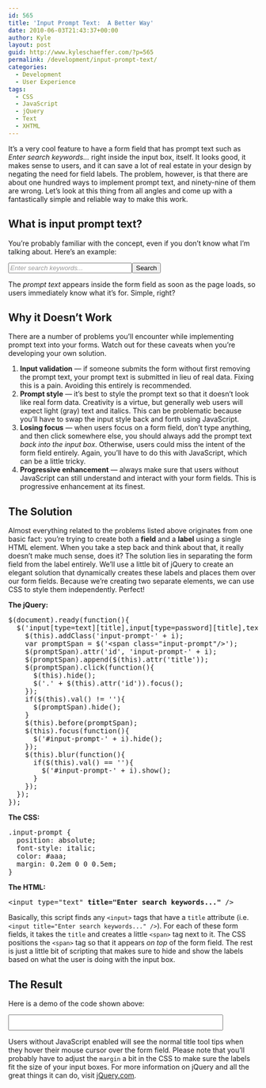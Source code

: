 ```yaml
---
id: 565
title: 'Input Prompt Text:  A Better Way'
date: 2010-06-03T21:43:37+00:00
author: Kyle
layout: post
guid: http://www.kyleschaeffer.com/?p=565
permalink: /development/input-prompt-text/
categories:
  - Development
  - User Experience
tags:
  - CSS
  - JavaScript
  - jQuery
  - Text
  - XHTML
---
```

It&#8217;s a very cool feature to have a form field that has prompt text such as _Enter search keywords&#8230;_ right inside the input box, itself. It looks good, it makes sense to users, and it can save a lot of real estate in your design by negating the need for field labels. The problem, however, is that there are about one hundred ways to implement prompt text, and ninety-nine of them are wrong. Let&#8217;s look at this thing from all angles and come up with a fantastically simple and reliable way to make this work.<!--more-->

## What is input prompt text?

You&#8217;re probably familiar with the concept, even if you don&#8217;t know what I&#8217;m talking about. Here&#8217;s an example:

<input type="text" style="color: #999; font-style: italic; width: 250px;" value="Enter search keywords..." /><input type="button" value="Search" />

The _prompt text_ appears inside the form field as soon as the page loads, so users immediately know what it&#8217;s for. Simple, right?

## Why it Doesn&#8217;t Work

There are a number of problems you&#8217;ll encounter while implementing prompt text into your forms. Watch out for these caveats when you&#8217;re developing your own solution.

  1. **Input validation** &mdash; if someone submits the form without first removing the prompt text, your prompt text is submitted in lieu of real data. Fixing this is a pain. Avoiding this entirely is recommended.
  2. **Prompt style** &mdash; it&#8217;s best to style the prompt text so that it doesn&#8217;t look like real form data. Creativity is a virtue, but generally web users will expect light (gray) text and italics. This can be problematic because you&#8217;ll have to swap the input style back and forth using JavaScript.
  3. **Losing focus** &mdash; when users focus on a form field, don&#8217;t type anything, and then click somewhere else, you should always add the prompt text _back into the input box_. Otherwise, users could miss the intent of the form field entirely. Again, you&#8217;ll have to do this with JavaScript, which can be a little tricky.
  4. **Progressive enhancement** &mdash; always make sure that users without JavaScript can still understand and interact with your form fields. This is progressive enhancement at its finest.

## The Solution

Almost everything related to the problems listed above originates from one basic fact: you&#8217;re trying to create both a **field** and a **label** using a single HTML element. When you take a step back and think about that, it really doesn&#8217;t make much sense, does it? The solution lies in separating the form field from the label entirely. We&#8217;ll use a little bit of jQuery to create an elegant solution that dynamically creates these labels and places them over our form fields. Because we&#8217;re creating two separate elements, we can use CSS to style them independently. Perfect!

**The jQuery:**

<pre>$(document).ready(function(){
  $('input[type=text][title],input[type=password][title],textarea[title]').each(function(i){
    $(this).addClass('input-prompt-' + i);
    var promptSpan = $('&lt;span class="input-prompt"/&gt;');
    $(promptSpan).attr('id', 'input-prompt-' + i);
    $(promptSpan).append($(this).attr('title'));
    $(promptSpan).click(function(){
      $(this).hide();
      $('.' + $(this).attr('id')).focus();
    });
    if($(this).val() != ''){
      $(promptSpan).hide();
    }
    $(this).before(promptSpan);
    $(this).focus(function(){
      $('#input-prompt-' + i).hide();
    });
    $(this).blur(function(){
      if($(this).val() == ''){
        $('#input-prompt-' + i).show();
      }
    });
  });
});</pre>

**The CSS:**

<pre>.input-prompt {
  position: absolute;
  font-style: italic;
  color: #aaa;
  margin: 0.2em 0 0 0.5em;
}</pre>

**The HTML:**

<pre>&lt;input type="text" <strong>title="Enter search keywords..."</strong> /&gt;</pre>

Basically, this script finds any `<input>` tags that have a `title` attribute (i.e. `<input title="Enter search keywords..." />`). For each of these form fields, it takes the `title` and creates a little `<span>` tag next to it. The CSS positions the `<span>` tag so that it appears _on top_ of the form field. The rest is just a little bit of scripting that makes sure to hide and show the labels based on what the user is doing with the input box.

## The Result

Here is a demo of the code shown above:



<input id="demo" type="text" title="Enter search keywords..." size="50" style="padding: 0.5em;" />

Users without JavaScript enabled will see the normal title tool tips when they hover their mouse cursor over the form field. Please note that you&#8217;ll probably have to adjust the `margin` a bit in the CSS to make sure the labels fit the size of your input boxes. For more information on jQuery and all the great things it can do, visit [jQuery.com](http://jquery.com/).